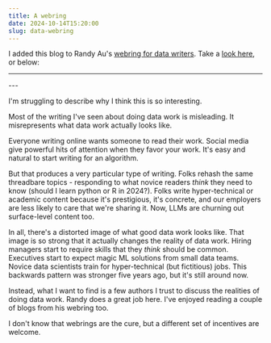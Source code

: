 ```yaml
---
title: A webring
date: 2024-10-14T15:20:00
slug: data-webring
---
```


I added this blog to Randy Au's [webring for data writers](https://www.counting-stuff.com/its-2024-lets-have-a-webring/).
Take a [look here](/pages/webring.html), or below:

---
<div id='data-ring-dot-list'>
<link rel="stylesheet" href="https://randyau.github.io/datawebring/onionring.css">
<script type="text/javascript" src="https://randyau.github.io/datawebring/onionring-variables.js"></script>
<script type="text/javascript" src="https://randyau.github.io/datawebring/onionring-widget.js"></script>
</div>
---

I'm struggling to describe why I think this is so interesting.

Most of the writing I've seen about doing data work is misleading.
It misrepresents what data work actually looks like.

Everyone writing online wants someone to read their work.
Social media give powerful hits of attention when they favor your work.
It's easy and natural to start writing for an algorithm.

But that produces a very particular type of writing.
Folks rehash the same threadbare topics - 
responding to what novice readers _think_ they need to know
(should I learn python or R in 2024?).
Folks write hyper-technical or academic content because it's prestigious,
it's concrete, and our employers are less likely to care that we're sharing it.
Now, LLMs are churning out surface-level content too.

In all, there's a distorted image of what good data work looks like.
That image is so strong that it actually changes the reality of data work.
Hiring managers start to require skills that they _think_ should be common.
Executives start to expect magic ML solutions from small data teams.
Novice data scientists train for hyper-technical (but fictitious) jobs.
This backwards pattern was stronger five years ago, but it's still around now.

Instead, what I want to find is a few authors I trust
to discuss the realities of doing data work.
Randy does a great job here.
I've enjoyed reading a couple of blogs from his webring too.

I don't know that webrings are the cure,
but a different set of incentives are welcome.


